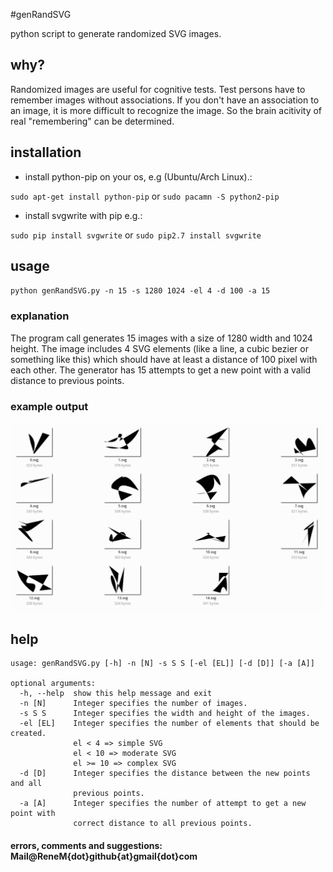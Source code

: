 #genRandSVG

python script to generate randomized SVG images.

## why?

Randomized images are useful for cognitive tests. Test persons have to remember images without associations.
If you don't have an association to an image, it is more difficult to recognize the image. So the brain acitivity of real "remembering" can be determined.

## installation

- install python-pip on your os, e.g (Ubuntu/Arch Linux).:

`sudo apt-get install python-pip` or `sudo pacamn -S python2-pip`

- install svgwrite with pip e.g.:

`sudo pip install svgwrite` or `sudo pip2.7 install svgwrite`


## usage

`python genRandSVG.py -n 15 -s 1280 1024 -el 4 -d 100 -a 15`

### explanation

The program call generates 15 images with a size of 1280 width and 1024 height. The image includes 4 SVG elements (like a line, a cubic bezier or something like this) which should have at least a distance of 100 pixel with each other. The generator has 15 attempts to get a new point with a valid distance to previous points.

### example output

![ScreenShot](https://raw.githubusercontent.com/ReneMuhl/genRandSVG/master/genRandSVG/meta/example_output.png)


## help

```
usage: genRandSVG.py [-h] -n [N] -s S S [-el [EL]] [-d [D]] [-a [A]]

optional arguments:
  -h, --help  show this help message and exit
  -n [N]      Integer specifies the number of images.
  -s S S      Integer specifies the width and height of the images.
  -el [EL]    Integer specifies the number of elements that should be created.
              el < 4 => simple SVG
              el < 10 => moderate SVG
              el >= 10 => complex SVG
  -d [D]      Integer specifies the distance between the new points and all
              previous points.
  -a [A]      Integer specifies the number of attempt to get a new point with
              correct distance to all previous points.
```

#### errors, comments and suggestions: Mail@ReneM{dot}github{at}gmail{dot}com
